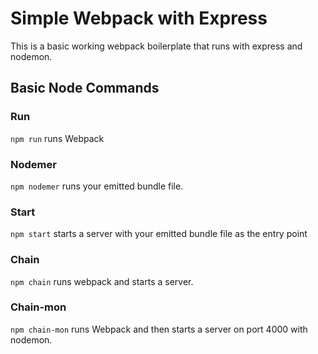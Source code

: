 # Simple Webpack with Express
This is a basic working webpack boilerplate that runs with express and nodemon.

## Basic Node Commands
### Run
`npm run` runs Webpack

### Nodemer
`npm nodemer` runs your emitted bundle file.

### Start
`npm start` starts a server with your emitted bundle file as the entry point

### Chain
`npm chain` runs webpack and starts a server.

### Chain-mon
`npm chain-mon` runs Webpack and then starts a server on port 4000 with nodemon.

